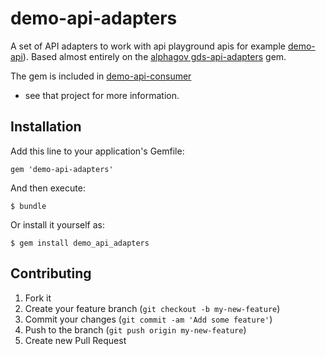# demo-api-adapters

A set of API adapters to work with api playground apis for example
[demo-api](https://github.com/woodpigeon/demo-api)). Based almost entirely on the 
[alphagov gds-api-adapters](https://github.com/alphagov/gds-api-adapters) gem.

The gem is included in [demo-api-consumer](https://github.com/woodpigeon/demo-api-consumer) 
- see that project for more information.

## Installation

Add this line to your application's Gemfile:

    gem 'demo-api-adapters'

And then execute:

    $ bundle

Or install it yourself as:

    $ gem install demo_api_adapters

## Contributing

1. Fork it
2. Create your feature branch (`git checkout -b my-new-feature`)
3. Commit your changes (`git commit -am 'Add some feature'`)
4. Push to the branch (`git push origin my-new-feature`)
5. Create new Pull Request
